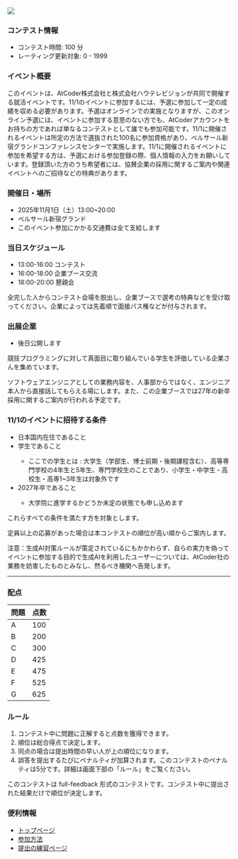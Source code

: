 
<div>

<span>

<span>

<img src="https://img.atcoder.jp/abc424/0dae943716af132001cf93f734214c1d.png">

</img>

### **コンテスト情報**

<section>

<ul>

<li>
コンテスト時間: 100 分
</li>

<li>
レーティング更新対象: 0 - 
<span>
1999
</span>

</li>

</ul>

</section>

### **イベント概要**

<p>
このイベントは、AtCoder株式会社と株式会社ハウテレビジョンが共同で開催する就活イベントです。11/1のイベントに参加するには、予選に参加して一定の成績を収める必要があります。予選はオンラインでの実施となりますが、このオンライン予選には、イベントに参加する意思のない方でも、AtCoderアカウントをお持ちの方であれば単なるコンテストとして誰でも参加可能です。11/1に開催されるイベントは所定の方法で選抜された100名に参加資格があり、ベルサール新宿グランドコンファレンスセンターで実施します。11/1に開催されるイベントに参加を希望する方は、予選における参加登録の際、個人情報の入力をお願いしています。登録頂いた方のうち希望者には、協賛企業の採用に関するご案内や関連イベントへのご招待などの特典があります。
    
</p>

### **開催日・場所**

<section>

<ul>

<li>
2025年11月1日（土）13:00~20:00
</li>

<li>
ベルサール新宿グランド
</li>

<li>
このイベント参加にかかる交通費は全て支給します
</li>

</ul>

</section>

### **当日スケジュール**

<section>

<ul>

<li>
13:00-16:00 コンテスト
</li>

<li>
16:00-18:00 企業ブース交流
</li>

<li>
18:00-20:00 懇親会
</li>

</ul>
全完した人からコンテスト会場を脱出し、企業ブースで選考の特典などを受け取ってください。企業によっては先着順で面接パス権などが付与されます。
    
</section>

### **出展企業**

<section>

<ul>

<li>
後日公開します
</li>

</ul>

<p>
競技プログラミングに対して真面目に取り組んでいる学生を評価している企業さんを集めています。
      
</p>

<p>
ソフトウェアエンジニアとしての業務内容を、人事部からではなく、エンジニア本人から直接話してもらえる場にします。また、この企業ブースでは27年の新卒採用に関するご案内が行われる予定です。
      
</p>

</section>

### **11/1のイベントに招待する条件**

<section>

<ul>

<li>
日本国内在住であること
</li>

<li>
学生であること
</li>

<ul>

<li>
ここでの学生とは : 大学生（学部生、博士前期・後期課程含む）、高等専門学校の4年生と5年生、専門学校生のことであり、小学生・中学生・高校生・高専1~3年生は対象外です
</li>

</ul>

<li>
2027年卒であること
</li>

<ul>

<li>
大学院に進学するかどうか未定の状態でも申し込めます
</li>

</ul>

</ul>

<p>
これらすベての条件を満たす方を対象とします。
</p>

<p>
定員以上の応募があった場合は本コンテストの順位が高い順からご案内します。
</p>

<p>
注意：生成AI対策ルールが策定されているにもかかわらず、自らの実力を偽ってイベントに参加する目的で生成AIを利用したユーザーについては、AtCoder社の業務を妨害したものとみなし、然るべき機関へ告発します。

</p>

</section>

---

### **配点**

<section>

<div>

<div>

<table>

<thead>

<tr>

<th>
問題
</th>

<th>
点数
</th>

</tr>

</thead>

<tbody>

<tr>

<td>
A
</td>

<td>
100
</td>

</tr>

<tr>

<td>
B
</td>

<td>
200
</td>

</tr>

<tr>

<td>
C
</td>

<td>
300
</td>

</tr>

<tr>

<td>
D
</td>

<td>
425
</td>

</tr>

<tr>

<td>
E
</td>

<td>
475
</td>

</tr>

<tr>

<td>
F
</td>

<td>
525
</td>

</tr>

<tr>

<td>
G
</td>

<td>
625
</td>

</tr>

</tbody>

</table>

</div>

</div>

</section>

### **ルール**

<section>

<ol>

<li>
コンテスト中に問題に正解すると点数を獲得できます。
</li>

<li>
順位は総合得点で決定します。
</li>

<li>
同点の場合は提出時間の早い人が上の順位になります。
</li>

<li>
誤答を提出するたびにペナルティが加算されます。このコンテストのペナルティは5分です。詳細は画面下部の「ルール」をご覧ください。
</li>

</ol>

<p>
このコンテストは full-feedback 形式のコンテストです。コンテスト中に提出された結果だけで順位が決定します。
      
</p>

</section>

### **便利情報**

<ul>

<li>
<a href="https://atcoder.jp/">トップページ</a>
</li>

<li>
<a href="https://atcoder.jp/post/37">参加方法</a>
</li>

<li>
<a href="https://atcoder.jp/contests/practice">提出の練習ページ</a>
</li>

</ul>

</span>

</span>

</div>
